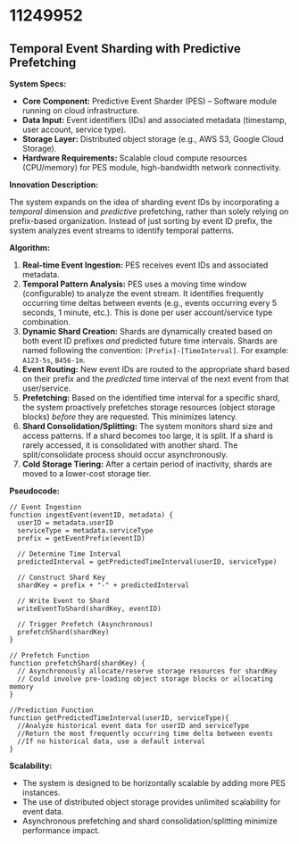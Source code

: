 # 11249952

## Temporal Event Sharding with Predictive Prefetching

**System Specs:**

*   **Core Component:** Predictive Event Sharder (PES) – Software module running on cloud infrastructure.
*   **Data Input:** Event identifiers (IDs) and associated metadata (timestamp, user account, service type).
*   **Storage Layer:** Distributed object storage (e.g., AWS S3, Google Cloud Storage).
*   **Hardware Requirements:** Scalable cloud compute resources (CPU/memory) for PES module, high-bandwidth network connectivity.

**Innovation Description:**

The system expands on the idea of sharding event IDs by incorporating a *temporal* dimension and *predictive* prefetching, rather than solely relying on prefix-based organization. Instead of just sorting by event ID prefix, the system analyzes event streams to identify temporal patterns. 

**Algorithm:**

1.  **Real-time Event Ingestion:** PES receives event IDs and associated metadata.
2.  **Temporal Pattern Analysis:** PES uses a moving time window (configurable) to analyze the event stream. It identifies frequently occurring time deltas between events (e.g., events occurring every 5 seconds, 1 minute, etc.).  This is done per user account/service type combination.
3.  **Dynamic Shard Creation:**  Shards are dynamically created based on both event ID prefixes *and* predicted future time intervals.  Shards are named following the convention: `[Prefix]-[TimeInterval]`. For example: `A123-5s`, `B456-1m`.
4.  **Event Routing:** New event IDs are routed to the appropriate shard based on their prefix and the *predicted* time interval of the next event from that user/service.
5.  **Prefetching:** Based on the identified time interval for a specific shard, the system proactively prefetches storage resources (object storage blocks) *before* they are requested. This minimizes latency.
6.  **Shard Consolidation/Splitting:**  The system monitors shard size and access patterns. If a shard becomes too large, it is split. If a shard is rarely accessed, it is consolidated with another shard.  The split/consolidate process should occur asynchronously.
7.  **Cold Storage Tiering:** After a certain period of inactivity, shards are moved to a lower-cost storage tier.

**Pseudocode:**

```
// Event Ingestion
function ingestEvent(eventID, metadata) {
  userID = metadata.userID
  serviceType = metadata.serviceType
  prefix = getEventPrefix(eventID)

  // Determine Time Interval
  predictedInterval = getPredictedTimeInterval(userID, serviceType)

  // Construct Shard Key
  shardKey = prefix + "-" + predictedInterval

  // Write Event to Shard
  writeEventToShard(shardKey, eventID)

  // Trigger Prefetch (Asynchronous)
  prefetchShard(shardKey)
}

// Prefetch Function
function prefetchShard(shardKey) {
  // Asynchronously allocate/reserve storage resources for shardKey
  // Could involve pre-loading object storage blocks or allocating memory
}

//Prediction Function
function getPredictedTimeInterval(userID, serviceType){
  //Analyze historical event data for userID and serviceType
  //Return the most frequently occurring time delta between events
  //If no historical data, use a default interval
}
```

**Scalability:**

*   The system is designed to be horizontally scalable by adding more PES instances.
*   The use of distributed object storage provides unlimited scalability for event data.
*   Asynchronous prefetching and shard consolidation/splitting minimize performance impact.